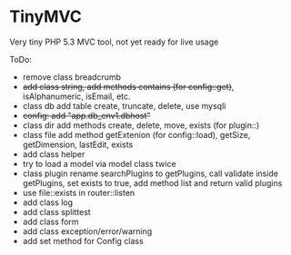 TinyMVC
=======

Very tiny PHP 5.3 MVC tool, not yet ready for live usage

ToDo:
- remove class breadcrumb
- ~~add class string, add methods contains (for config::get)~~, isAlphanumeric, isEmail, etc.
- class db add table create, truncate, delete, use mysqli
- ~~config: add "app.db_env1.dbhost"~~
- class dir add methods create, delete, move, exists (for plugin::)
- class file add method getExtenion (for config::load), getSize, getDimension, lastEdit, exists
- add class helper
- try to load a model via model class twice
- class plugin rename searchPlugins to getPlugins, call validate inside getPlugins, set exists to true, add method list and return valid plugins
- use file::exists in router::listen
- add class log
- add class splittest
- add class form
- add class exception/error/warning
- add set method for Config class
